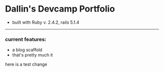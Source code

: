 # Dallin's Devcamp Portfolio

* built with Ruby v.  2.4.2, rails 5.1.4

***
### current features:
 * a blog scaffold
 * that's pretty much it

here is a test change
